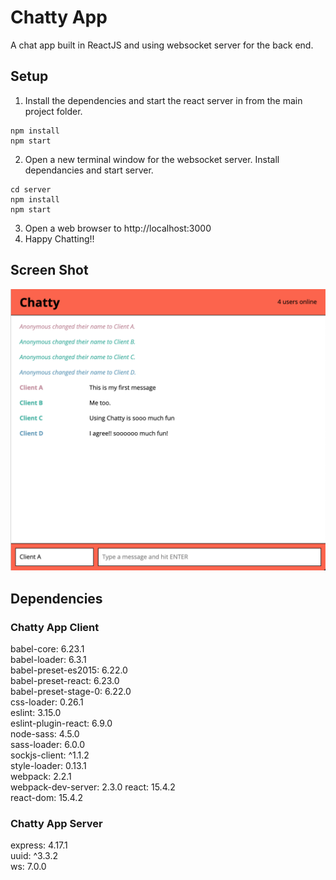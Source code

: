Chatty App
=====================

A chat app built in ReactJS and using websocket server for the back end.

## Setup
1. Install the dependencies and start the react server in from the main project folder.

```
npm install
npm start
```

2. Open a new terminal window for the websocket server. Install dependancies and start server.

```
cd server
npm install
npm start
```

3. Open a web browser to http://localhost:3000 
4. Happy Chatting!!

## Screen Shot

!["Screenshot of Chatty App](docs/chatty-screenshot.png)

## Dependencies

### Chatty App Client
  babel-core: 6.23.1    
  babel-loader: 6.3.1   
  babel-preset-es2015: 6.22.0   
  babel-preset-react: 6.23.0    
  babel-preset-stage-0: 6.22.0    
  css-loader: 0.26.1    
  eslint: 3.15.0    
  eslint-plugin-react: 6.9.0    
  node-sass: 4.5.0    
  sass-loader: 6.0.0    
  sockjs-client: ^1.1.2   
  style-loader: 0.13.1    
  webpack: 2.2.1    
  webpack-dev-server: 2.3.0
  react: 15.4.2   
  react-dom: 15.4.2

### Chatty App Server
  express: 4.17.1   
  uuid: ^3.3.2    
  ws: 7.0.0
